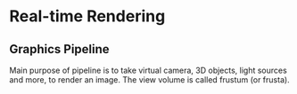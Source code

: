 # Real-time Rendering

## Graphics Pipeline



Main purpose of pipeline is to take virtual camera, 3D objects, light sources and more, to render an image. The view volume is called frustum (or frusta).



